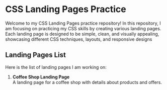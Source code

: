 # CSS Landing Pages Practice

Welcome to my CSS Landing Pages practice repository! In this repository, I am focusing on practicing my CSS skills by creating various landing pages. Each landing page is designed to be simple, clean, and visually appealing, showcasing different CSS techniques, layouts, and responsive designs

## Landing Pages List

Here is the list of landing pages I am working on:

1. **Coffee Shop Landing Page**  
   A landing page for a coffee shop with details about products and offers.